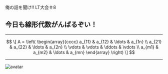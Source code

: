 俺の話を聞け!! LT大会＃8
## 今日も線形代数がんばるぞい！
---
$$ \[
  A = \left(
    \begin{array}{cccc}
      a_{11} & a_{12} & \ldots & a_{1n} \\
      a_{21} & a_{22} & \ldots & a_{2n} \\
      \vdots & \vdots & \ddots & \vdots \\
      a_{m1} & a_{m2} & \ldots & a_{mn}
    \end{array}
  \right)
\] $$


---
 ![avatar](https://avatars2.githubusercontent.com/u/12888172?s=400&u=83808955feecfd8e64a050bec1aa217fa10925fe&v=4)
 
